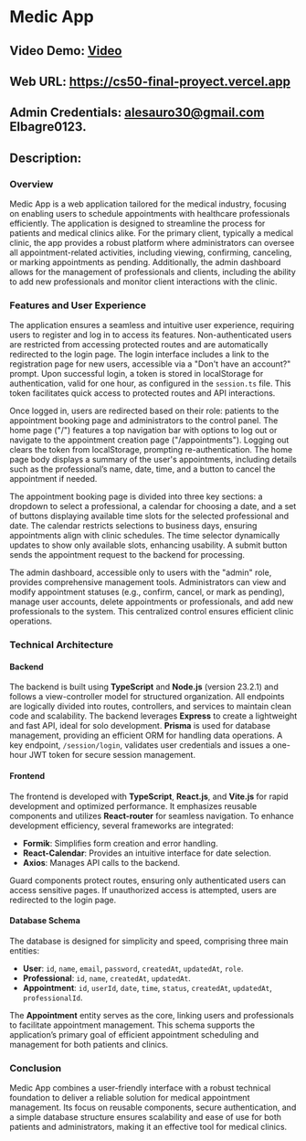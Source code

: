 # Medic App
## Video Demo:  [Video](https://youtu.be/X_8ZxRl9t5w)
## Web URL: https://cs50-final-proyect.vercel.app
## Admin Credentials: alesauro30@gmail.com Elbagre0123.
## Description:
### Overview
Medic App is a web application tailored for the medical industry, focusing on enabling users to schedule appointments with healthcare professionals efficiently. The application is designed to streamline the process for patients and medical clinics alike. For the primary client, typically a medical clinic, the app provides a robust platform where administrators can oversee all appointment-related activities, including viewing, confirming, canceling, or marking appointments as pending. Additionally, the admin dashboard allows for the management of professionals and clients, including the ability to add new professionals and monitor client interactions with the clinic.

### Features and User Experience
The application ensures a seamless and intuitive user experience, requiring users to register and log in to access its features. Non-authenticated users are restricted from accessing protected routes and are automatically redirected to the login page. The login interface includes a link to the registration page for new users, accessible via a "Don't have an account?" prompt. Upon successful login, a token is stored in localStorage for authentication, valid for one hour, as configured in the `session.ts` file. This token facilitates quick access to protected routes and API interactions.

Once logged in, users are redirected based on their role: patients to the appointment booking page and administrators to the control panel. The home page ("/") features a top navigation bar with options to log out or navigate to the appointment creation page ("/appointments"). Logging out clears the token from localStorage, prompting re-authentication. The home page body displays a summary of the user's appointments, including details such as the professional’s name, date, time, and a button to cancel the appointment if needed.

The appointment booking page is divided into three key sections: a dropdown to select a professional, a calendar for choosing a date, and a set of buttons displaying available time slots for the selected professional and date. The calendar restricts selections to business days, ensuring appointments align with clinic schedules. The time selector dynamically updates to show only available slots, enhancing usability. A submit button sends the appointment request to the backend for processing.

The admin dashboard, accessible only to users with the "admin" role, provides comprehensive management tools. Administrators can view and modify appointment statuses (e.g., confirm, cancel, or mark as pending), manage user accounts, delete appointments or professionals, and add new professionals to the system. This centralized control ensures efficient clinic operations.

### Technical Architecture
#### Backend
The backend is built using **TypeScript** and **Node.js** (version 23.2.1) and follows a view-controller model for structured organization. All endpoints are logically divided into routes, controllers, and services to maintain clean code and scalability. The backend leverages **Express** to create a lightweight and fast API, ideal for solo development. **Prisma** is used for database management, providing an efficient ORM for handling data operations. A key endpoint, `/session/login`, validates user credentials and issues a one-hour JWT token for secure session management.

#### Frontend
The frontend is developed with **TypeScript**, **React.js**, and **Vite.js** for rapid development and optimized performance. It emphasizes reusable components and utilizes **React-router** for seamless navigation. To enhance development efficiency, several frameworks are integrated:
- **Formik**: Simplifies form creation and error handling.
- **React-Calendar**: Provides an intuitive interface for date selection.
- **Axios**: Manages API calls to the backend.

Guard components protect routes, ensuring only authenticated users can access sensitive pages. If unauthorized access is attempted, users are redirected to the login page.

#### Database Schema
The database is designed for simplicity and speed, comprising three main entities:
- **User**: `id`, `name`, `email`, `password`, `createdAt`, `updatedAt`, `role`.
- **Professional**: `id`, `name`, `createdAt`, `updatedAt`.
- **Appointment**: `id`, `userId`, `date`, `time`, `status`, `createdAt`, `updatedAt`, `professionalId`.

The **Appointment** entity serves as the core, linking users and professionals to facilitate appointment management. This schema supports the application’s primary goal of efficient appointment scheduling and management for both patients and clinics.

### Conclusion
Medic App combines a user-friendly interface with a robust technical foundation to deliver a reliable solution for medical appointment management. Its focus on reusable components, secure authentication, and a simple database structure ensures scalability and ease of use for both patients and administrators, making it an effective tool for medical clinics.
